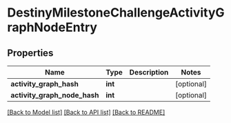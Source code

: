 # DestinyMilestoneChallengeActivityGraphNodeEntry

## Properties
Name | Type | Description | Notes
------------ | ------------- | ------------- | -------------
**activity_graph_hash** | **int** |  | [optional] 
**activity_graph_node_hash** | **int** |  | [optional] 

[[Back to Model list]](../README.md#documentation-for-models) [[Back to API list]](../README.md#documentation-for-api-endpoints) [[Back to README]](../README.md)



